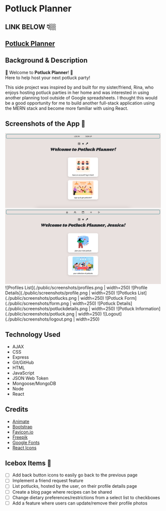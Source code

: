 # Potluck Planner

## LINK BELOW 👇🏼
## [Potluck Planner](https://get-potluckin.netlify.app) 

## Background & Description
🥘 Welcome to **Potluck Planner**! 🥘<br /> 
Here to help host your next potluck party!

This side project was inspired by and built for my sister/friend, Rina, who enjoys hosting potluck parties in her home and was interested in using another planning tool outside of Google spreadsheets. I thought this would be a good opportunity for me to build another full-stack application using the MERN stack and become more familiar with using React.

## Screenshots of the App 📸
![Landing Page](./public/screenshots/landing.png)
![Home Page](./public/screenshots/home.png)<br />
![Profiles List](./public/screenshots/profiles.png | width=250)
![Profile Details](./public/screenshots/profile.png | width=250)
![Potlucks List](./public/screenshots/potlucks.png | width=250)
![Potluck Form](./public/screenshots/form.png | width=250)
![Potluck Details](./public/screenshots/potluckdetails.png | width=250)
![Potluck Information](./public/screenshots/potluck.png | width=250)
![Logout](./public/screenshots/logout.png | width=250)

## Technology Used
  - AJAX
  - CSS
  - Express
  - Git/GitHub
  - HTML
  - JavaScript
  - JSON Web Token
  - Mongoose/MongoDB
  - Node
  - React

## Credits
- [Animate](https://animate.style/)
- [Bootstrap](https://getbootstrap.com/)
- [Favicon.io](https://favicon.io/)
- [Freepik](https://www.freepik.com/)
- [Google Fonts](https://fonts.google.com/)
- [React Icons](https://react-icons.github.io/react-icons)

## Icebox Items 🧊
  - [ ] Add back button icons to easily go back to the previous page
  - [ ] Implement a friend request feature
  - [ ] List potlucks, hosted by the user, on their profile details page
  - [ ] Create a blog page where recipes can be shared
  - [ ] Change dietary preferences/restrictions from a select list to checkboxes
  - [ ] Add a feature where users can update/remove their profile photos